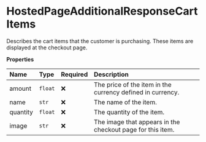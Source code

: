 # HostedPageAdditionalResponseCartItems

Describes the cart items that the customer is purchasing. These items are displayed at the checkout page.

**Properties**

| Name     | Type    | Required | Description                                                |
| :------- | :------ | :------- | :--------------------------------------------------------- |
| amount   | `float` | ❌       | The price of the item in the currency defined in currency. |
| name     | `str`   | ❌       | The name of the item.                                      |
| quantity | `float` | ❌       | The quantity of the item.                                  |
| image    | `str`   | ❌       | The image that appears in the checkout page for this item. |
